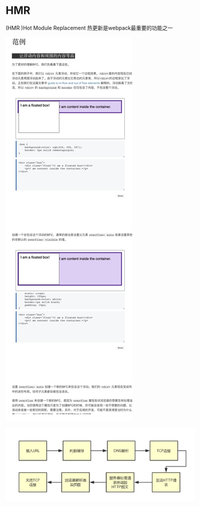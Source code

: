 # HMR

\(HMR \)Hot Module Replacement 热更新是webpack最重要的功能之一

![](../.gitbook/assets/image%20%28158%29.png)

![](../.gitbook/assets/image%20%28143%29.png)

